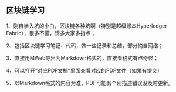## 区块链学习

1、刚自学入坑的小白，区块链各种坑啊（特别是超级账本Hyperledger Fabric），很多不懂，请多大家多指点；

2、包括区块链学习笔记、代码，做一些记录和总结，部分摘自网络；

3、直接用MWeb导出为Markdown格式的，直接看格式有点奇怪；

4、可以打开“对应PDF文档”里面查看对应的PDF文件（如果有提交）

5、以Markdown格式的内容为准，PDF可能有个别描述错误没及时更新。
